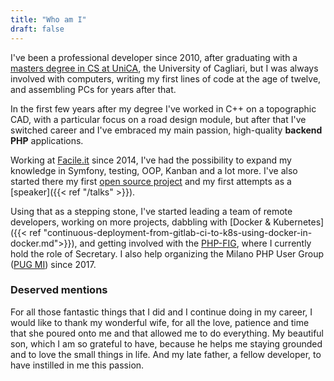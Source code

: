 ```yaml
---
title: "Who am I"
draft: false
---
```

I've been a professional developer since 2010, after graduating with a [masters degree in CS at UniCA](http://informatica.unica.it/), the University of Cagliari, but I was always involved with computers, writing my first lines of code at the age of twelve, and assembling PCs for years after that.

In the first few years after my degree I've worked in C++ on a topographic CAD, with a particular focus on a road design module, but after that I've switched career and I've embraced my main passion, high-quality **backend PHP** applications.

Working at [Facile.it](https://engineering.facile.it/) since 2014, I've had the possibility to expand my knowledge in Symfony, testing, OOP, Kanban and a lot more. I've also started there my first [open source project](https://github.com/facile-it/paraunit) and my first attempts as a [speaker]({{< ref "/talks" >}}).

Using that as a stepping stone, I've started leading a team of remote developers, working on more projects, dabbling with [Docker & Kubernetes]({{< ref "continuous-deployment-from-gitlab-ci-to-k8s-using-docker-in-docker.md">}}), and getting involved with the [PHP-FIG](https://www.php-fig.org/), where I currently hold the role of Secretary. I also help organizing the Milano PHP User Group ([PUG MI](https://milano.grusp.org)) since 2017.

### Deserved mentions
For all those fantastic things that I did and I continue doing in my career, I would like to thank my wonderful wife, for all the love, patience and time that she poured onto me and that allowed me to do everything. My beautiful son, which I am so grateful to have, because he helps me staying grounded and to love the small things in life. And my late father, a fellow developer, to have instilled in me this passion.
